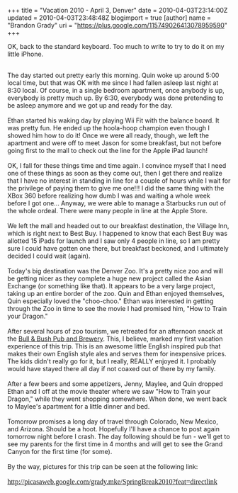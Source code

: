 +++
title = "Vacation 2010 - April 3, Denver"
date = 2010-04-03T23:14:00Z
updated = 2010-04-03T23:48:48Z
blogimport = true 
[author]
	name = "Brandon Grady"
	uri = "https://plus.google.com/115749026413078959590"
+++

OK, back to the standard keyboard.  Too much to write to try to do it on my little iPhone.<div><br /></div><div>The day started out pretty early this morning.  Quin woke up around 5:00 local time, but that was OK with me since I had fallen asleep last night at 8:30 local.  Of course, in a single bedroom apartment, once anybody is up, everybody is pretty much up.  By 6:30, everybody was done pretending to be asleep anymore and we got up and ready for the day.</div><div><br /></div><div>Ethan started his waking day by playing Wii Fit with the balance board.  It was pretty fun.  He ended up the hoola-hoop champion even though I showed him how to do it!  Once we were all ready, though, we left the apartment and were off to meet Jason for some breakfast, but not before going first to the mall to check out the line for the Apple iPad launch!</div><div><br /></div><div>OK, I fall for these things time and time again.  I convince myself that I need one of these things as soon as they come out, then I get there and realize that I have no interest in standing in line for a couple of hours while I wait for the privilege of paying them to give me one!!!  I did the same thing with the XBox 360 before realizing how dumb I was and waiting a whole week before I got one...  Anyway, we were able to manage a Starbucks run out of the whole ordeal.  There were many people in line at the Apple Store.</div><div><br /></div><div>We left the mall and headed out to our breakfast destination, the Village Inn, which is right next to Best Buy.  I happened to know that each Best Buy was allotted 15 iPads for launch and I saw only 4 people in line, so I am pretty sure I could have gotten one there, but breakfast beckoned, and I ultimately decided I could wait (again).</div><div><br /></div><div>Today's big destination was the Denver Zoo.  It's a pretty nice zoo and will be getting nicer as they complete a huge new project called the Asian Exchange (or something like that).  It appears to be a very large project, taking up an entire border of the zoo.  Quin and Ethan enjoyed themselves, Quin especially loved the "choo-choo."  Ethan was interested in getting through the Zoo in time to see the movie I had promised him, "How to Train your Dragon."</div><div><br /></div><div>After several hours of zoo tourism, we retreated for an afternoon snack at the <a href="http://bullandbush.com/">Bull &amp; Bush Pub and Brewery</a>.  This, I believe, marked my first vacation experience of this trip.  This is an awesome little English inspired pub that makes their own English style ales and serves them for inexpensive prices.  The kids didn't really go for it, but I really, REALLY enjoyed it.  I probably would have stayed there all day if not coaxed out of there by my family.</div><div><br /></div><div>After a few beers and some appetizers, Jenny, Maylee, and Quin dropped Ethan and I off at the movie theater where we saw "How to Train your Dragon," while they went shopping somewhere.  When done, we went back to Maylee's apartment for a little dinner and bed.</div><div><br /></div><div>Tomorrow promises a long day of travel through Colorado, New Mexico, and Arizona.  Should be a hoot.  Hopefully I'll have a chance to post again tomorrow night before I crash.  The day following should be fun - we'll get to see my parents for the first time in 4 months and will get to see the Grand Canyon for the first time (for some).</div><div><br /></div><div>By the way, pictures for this trip can be seen at the following link:</div><div><br /></div><div><span class="Apple-style-span"  style=" border-collapse: collapse; color: rgb(102, 102, 102); white-space: pre; font-family:'Lucida Grande';"><span class="Apple-style-span"  style="font-size:medium;"><a href="http://picasaweb.google.com/grady.mke/SpringBreak2010?feat=directlink">http://picasaweb.google.com/grady.mke/SpringBreak2010?feat=directlink</a></span></span></div>
